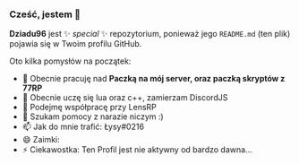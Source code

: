 ### Cześć, jestem 👋

**Dziadu96** jest ✨ _special_ ✨ repozytorium, ponieważ jego `README.md` (ten plik) pojawia się w Twoim profilu GitHub.

Oto kilka pomysłów na początek:

- 🔭 Obecnie pracuję nad **Paczką na mój server, oraz paczką skryptów z 77RP**
- 🌱 Obecnie uczę się lua oraz c++, zamierzam DiscordJS
- 👯 Podejmę współpracę przy LensRP
- 🤔 Szukam pomocy z narazie niczym :)
- 📫 Jak do mnie trafić: Łysy#0216
- 😄 Zaimki:
- ⚡ Ciekawostka: Ten Profil jest nie aktywny od bardzo dawna...

